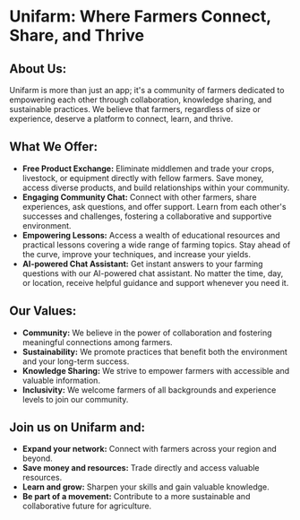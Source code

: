 # Unifarm: Where Farmers Connect, Share, and Thrive

## About Us:

Unifarm is more than just an app; it's a community of farmers dedicated to empowering each other through collaboration, knowledge sharing, and sustainable practices. We believe that farmers, regardless of size or experience, deserve a platform to connect, learn, and thrive.

## What We Offer:

- **Free Product Exchange:** Eliminate middlemen and trade your crops, livestock, or equipment directly with fellow farmers. Save money, access diverse products, and build relationships within your community.
- **Engaging Community Chat:** Connect with other farmers, share experiences, ask questions, and offer support. Learn from each other's successes and challenges, fostering a collaborative and supportive environment.
- **Empowering Lessons:** Access a wealth of educational resources and practical lessons covering a wide range of farming topics. Stay ahead of the curve, improve your techniques, and increase your yields.
- **AI-powered Chat Assistant:** Get instant answers to your farming questions with our AI-powered chat assistant. No matter the time, day, or location, receive helpful guidance and support whenever you need it.

## Our Values:

- **Community:** We believe in the power of collaboration and fostering meaningful connections among farmers.
- **Sustainability:** We promote practices that benefit both the environment and your long-term success.
- **Knowledge Sharing:** We strive to empower farmers with accessible and valuable information.
- **Inclusivity:** We welcome farmers of all backgrounds and experience levels to join our community.

## Join us on Unifarm and:

- **Expand your network:** Connect with farmers across your region and beyond.
- **Save money and resources:** Trade directly and access valuable resources.
- **Learn and grow:** Sharpen your skills and gain valuable knowledge.
- **Be part of a movement:** Contribute to a more sustainable and collaborative future for agriculture.
